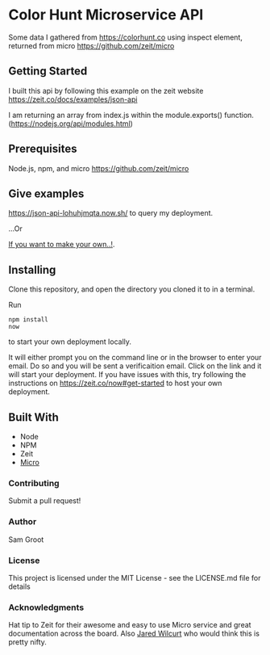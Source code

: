 # Color Hunt Microservice API

Some data I gathered from https://colorhunt.co using inspect element, returned from micro https://github.com/zeit/micro

## Getting Started
I built this api by following this example on the zeit website https://zeit.co/docs/examples/json-api 

I am returning an array from index.js within the module.exports() function.
(https://nodejs.org/api/modules.html)

## Prerequisites
Node.js, npm, and micro https://github.com/zeit/micro

## Give examples
https://json-api-lohuhjmqta.now.sh/ to query my deployment.

...Or

[If you want to make your own..!](https://zeit.co/now#get-started).

## Installing

Clone this repository, and open the directory you cloned it to in a terminal.

Run 
```
npm install
now
```
to start your own deployment locally.

It will either prompt you on the command line or in the browser to enter your email. Do so and you will be sent a verificaition email. Click on the link and it will start your deployment. If you have issues with this, try following the instructions on https://zeit.co/now#get-started to host your own deployment. 


## Built With
- Node
- NPM
- Zeit 
- [Micro](https://github.com/zeit/micro)


### Contributing
Submit a pull request!



### Author
Sam Groot

### License
This project is licensed under the MIT License - see the LICENSE.md file for details

### Acknowledgments
Hat tip to Zeit for their awesome and easy to use Micro service and great documentation across the board. Also [Jared Wilcurt](https://twitter.com/thejaredwilcurt?lang=en) who would think this is pretty nifty.